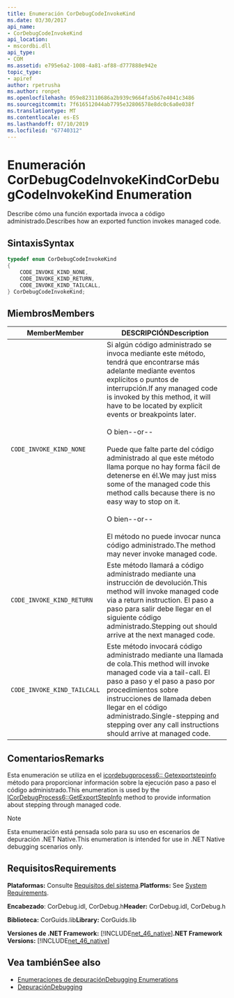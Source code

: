 ```yaml
---
title: Enumeración CorDebugCodeInvokeKind
ms.date: 03/30/2017
api_name:
- CorDebugCodeInvokeKind
api_location:
- mscordbi.dll
api_type:
- COM
ms.assetid: e795e6a2-1008-4a81-af88-d777888e942e
topic_type:
- apiref
author: rpetrusha
ms.author: ronpet
ms.openlocfilehash: 059e823110686a2b939c9664fa5b67e4041c3486
ms.sourcegitcommit: 7f616512044ab7795e32806578e8dc0c6a0e038f
ms.translationtype: MT
ms.contentlocale: es-ES
ms.lasthandoff: 07/10/2019
ms.locfileid: "67740312"
---
```

# <a name="cordebugcodeinvokekind-enumeration"></a><span data-ttu-id="ec5cd-102">Enumeración CorDebugCodeInvokeKind</span><span class="sxs-lookup"><span data-stu-id="ec5cd-102">CorDebugCodeInvokeKind Enumeration</span></span>
<span data-ttu-id="ec5cd-103">Describe cómo una función exportada invoca a código administrado.</span><span class="sxs-lookup"><span data-stu-id="ec5cd-103">Describes how an exported function invokes managed code.</span></span>  
  
## <a name="syntax"></a><span data-ttu-id="ec5cd-104">Sintaxis</span><span class="sxs-lookup"><span data-stu-id="ec5cd-104">Syntax</span></span>  
  
```cpp  
typedef enum CorDebugCodeInvokeKind  
{  
    CODE_INVOKE_KIND_NONE,       
    CODE_INVOKE_KIND_RETURN,     
    CODE_INVOKE_KIND_TAILCALL,   
} CorDebugCodeInvokeKind;  
```  
  
## <a name="members"></a><span data-ttu-id="ec5cd-105">Miembros</span><span class="sxs-lookup"><span data-stu-id="ec5cd-105">Members</span></span>  
  
|<span data-ttu-id="ec5cd-106">Member</span><span class="sxs-lookup"><span data-stu-id="ec5cd-106">Member</span></span>|<span data-ttu-id="ec5cd-107">DESCRIPCIÓN</span><span class="sxs-lookup"><span data-stu-id="ec5cd-107">Description</span></span>|  
|------------|-----------------|  
|`CODE_INVOKE_KIND_NONE`|<span data-ttu-id="ec5cd-108">Si algún código administrado se invoca mediante este método, tendrá que encontrarse más adelante mediante eventos explícitos o puntos de interrupción.</span><span class="sxs-lookup"><span data-stu-id="ec5cd-108">If any managed code is invoked by this method, it will have to be located by explicit events or breakpoints later.</span></span><br /><br /> <span data-ttu-id="ec5cd-109">O bien</span><span class="sxs-lookup"><span data-stu-id="ec5cd-109">--or--</span></span><br /><br /> <span data-ttu-id="ec5cd-110">Puede que falte parte del código administrado al que este método llama porque no hay forma fácil de detenerse en él.</span><span class="sxs-lookup"><span data-stu-id="ec5cd-110">We may just miss some of the managed code this method calls because there is no easy way to stop on it.</span></span><br /><br /> <span data-ttu-id="ec5cd-111">O bien</span><span class="sxs-lookup"><span data-stu-id="ec5cd-111">--or--</span></span><br /><br /> <span data-ttu-id="ec5cd-112">El método no puede invocar nunca código administrado.</span><span class="sxs-lookup"><span data-stu-id="ec5cd-112">The method may never invoke managed code.</span></span>|  
|`CODE_INVOKE_KIND_RETURN`|<span data-ttu-id="ec5cd-113">Este método llamará a código administrado mediante una instrucción de devolución.</span><span class="sxs-lookup"><span data-stu-id="ec5cd-113">This method will invoke managed code via a return instruction.</span></span> <span data-ttu-id="ec5cd-114">El paso a paso para salir debe llegar en el siguiente código administrado.</span><span class="sxs-lookup"><span data-stu-id="ec5cd-114">Stepping out should arrive at the next managed code.</span></span>|  
|`CODE_INVOKE_KIND_TAILCALL`|<span data-ttu-id="ec5cd-115">Este método invocará código administrado mediante una llamada de cola.</span><span class="sxs-lookup"><span data-stu-id="ec5cd-115">This method will invoke managed code via a tail-call.</span></span> <span data-ttu-id="ec5cd-116">El paso a paso y el paso a paso por procedimientos sobre instrucciones de llamada deben llegar en el código administrado.</span><span class="sxs-lookup"><span data-stu-id="ec5cd-116">Single-stepping and stepping over any call instructions should arrive at managed code.</span></span>|  
  
## <a name="remarks"></a><span data-ttu-id="ec5cd-117">Comentarios</span><span class="sxs-lookup"><span data-stu-id="ec5cd-117">Remarks</span></span>  
 <span data-ttu-id="ec5cd-118">Esta enumeración se utiliza en el [icordebugprocess6:: Getexportstepinfo](../../../../docs/framework/unmanaged-api/debugging/icordebugprocess6-getexportstepinfo-method.md) método para proporcionar información sobre la ejecución paso a paso el código administrado.</span><span class="sxs-lookup"><span data-stu-id="ec5cd-118">This enumeration is used by the [ICorDebugProcess6::GetExportStepInfo](../../../../docs/framework/unmanaged-api/debugging/icordebugprocess6-getexportstepinfo-method.md) method to provide information about stepping through managed code.</span></span>  
  
> [!NOTE]
>  <span data-ttu-id="ec5cd-119">Esta enumeración está pensada solo para su uso en escenarios de depuración .NET Native.</span><span class="sxs-lookup"><span data-stu-id="ec5cd-119">This enumeration is intended for use in .NET Native debugging scenarios only.</span></span>  
  
## <a name="requirements"></a><span data-ttu-id="ec5cd-120">Requisitos</span><span class="sxs-lookup"><span data-stu-id="ec5cd-120">Requirements</span></span>  
 <span data-ttu-id="ec5cd-121">**Plataformas:** Consulte [Requisitos del sistema](../../../../docs/framework/get-started/system-requirements.md).</span><span class="sxs-lookup"><span data-stu-id="ec5cd-121">**Platforms:** See [System Requirements](../../../../docs/framework/get-started/system-requirements.md).</span></span>  
  
 <span data-ttu-id="ec5cd-122">**Encabezado**: CorDebug.idl, CorDebug.h</span><span class="sxs-lookup"><span data-stu-id="ec5cd-122">**Header:** CorDebug.idl, CorDebug.h</span></span>  
  
 <span data-ttu-id="ec5cd-123">**Biblioteca:** CorGuids.lib</span><span class="sxs-lookup"><span data-stu-id="ec5cd-123">**Library:** CorGuids.lib</span></span>  
  
 <span data-ttu-id="ec5cd-124">**Versiones de .NET Framework:** [!INCLUDE[net_46_native](../../../../includes/net-46-native-md.md)]</span><span class="sxs-lookup"><span data-stu-id="ec5cd-124">**.NET Framework Versions:** [!INCLUDE[net_46_native](../../../../includes/net-46-native-md.md)]</span></span>  
  
## <a name="see-also"></a><span data-ttu-id="ec5cd-125">Vea también</span><span class="sxs-lookup"><span data-stu-id="ec5cd-125">See also</span></span>

- [<span data-ttu-id="ec5cd-126">Enumeraciones de depuración</span><span class="sxs-lookup"><span data-stu-id="ec5cd-126">Debugging Enumerations</span></span>](../../../../docs/framework/unmanaged-api/debugging/debugging-enumerations.md)
- [<span data-ttu-id="ec5cd-127">Depuración</span><span class="sxs-lookup"><span data-stu-id="ec5cd-127">Debugging</span></span>](../../../../docs/framework/unmanaged-api/debugging/index.md)
